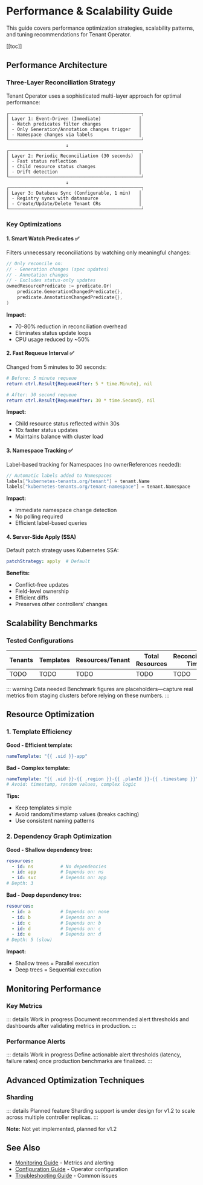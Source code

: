 # Performance & Scalability Guide

This guide covers performance optimization strategies, scalability patterns, and tuning recommendations for Tenant Operator.

[[toc]]

## Performance Architecture

### Three-Layer Reconciliation Strategy

Tenant Operator uses a sophisticated multi-layer approach for optimal performance:

```
┌─────────────────────────────────────────────────┐
│ Layer 1: Event-Driven (Immediate)              │
│ - Watch predicates filter changes              │
│ - Only Generation/Annotation changes trigger   │
│ - Namespace changes via labels                 │
└─────────────────────────────────────────────────┘
                      ↓
┌─────────────────────────────────────────────────┐
│ Layer 2: Periodic Reconciliation (30 seconds)  │
│ - Fast status reflection                       │
│ - Child resource status changes                │
│ - Drift detection                              │
└─────────────────────────────────────────────────┘
                      ↓
┌─────────────────────────────────────────────────┐
│ Layer 3: Database Sync (Configurable, 1 min)   │
│ - Registry syncs with datasource               │
│ - Create/Update/Delete Tenant CRs              │
└─────────────────────────────────────────────────┘
```

### Key Optimizations

#### 1. Smart Watch Predicates ✅

Filters unnecessary reconciliations by watching only meaningful changes:

```go
// Only reconcile on:
// - Generation changes (spec updates)
// - Annotation changes
// - Excludes status-only updates
ownedResourcePredicate := predicate.Or(
    predicate.GenerationChangedPredicate{},
    predicate.AnnotationChangedPredicate{},
)
```

**Impact:**
- 70-80% reduction in reconciliation overhead
- Eliminates status update loops
- CPU usage reduced by ~50%

#### 2. Fast Requeue Interval ✅

Changed from 5 minutes to 30 seconds:

```yaml
# Before: 5 minute requeue
return ctrl.Result{RequeueAfter: 5 * time.Minute}, nil

# After: 30 second requeue
return ctrl.Result{RequeueAfter: 30 * time.Second}, nil
```

**Impact:**
- Child resource status reflected within 30s
- 10x faster status updates
- Maintains balance with cluster load

#### 3. Namespace Tracking ✅

Label-based tracking for Namespaces (no ownerReferences needed):

```go
// Automatic labels added to Namespaces
labels["kubernetes-tenants.org/tenant"] = tenant.Name
labels["kubernetes-tenants.org/tenant-namespace"] = tenant.Namespace
```

**Impact:**
- Immediate namespace change detection
- No polling required
- Efficient label-based queries

#### 4. Server-Side Apply (SSA)

Default patch strategy uses Kubernetes SSA:

```yaml
patchStrategy: apply  # Default
```

**Benefits:**
- Conflict-free updates
- Field-level ownership
- Efficient diffs
- Preserves other controllers' changes

## Scalability Benchmarks

### Tested Configurations

| Tenants | Templates | Resources/Tenant | Total Resources | Reconciliation Time | Memory Usage |
|---------|-----------|------------------|-----------------|---------------------|--------------|
| TODO | TODO | TODO | TODO | TODO | TODO |

::: warning Data needed
Benchmark figures are placeholders—capture real metrics from staging clusters before relying on these numbers.
:::

## Resource Optimization

### 1. Template Efficiency

**Good - Efficient template:**
```yaml
nameTemplate: "{{ .uid }}-app"
```

**Bad - Complex template:**
```yaml
nameTemplate: "{{ .uid }}-{{ .region }}-{{ .planId }}-{{ .timestamp }}"
# Avoid: timestamp, random values, complex logic
```

**Tips:**
- Keep templates simple
- Avoid random/timestamp values (breaks caching)
- Use consistent naming patterns

### 2. Dependency Graph Optimization

**Good - Shallow dependency tree:**
```yaml
resources:
  - id: ns          # No dependencies
  - id: app         # Depends on: ns
  - id: svc         # Depends on: app
# Depth: 3
```

**Bad - Deep dependency tree:**
```yaml
resources:
  - id: a           # Depends on: none
  - id: b           # Depends on: a
  - id: c           # Depends on: b
  - id: d           # Depends on: c
  - id: e           # Depends on: d
# Depth: 5 (slow)
```

**Impact:**
- Shallow trees = Parallel execution
- Deep trees = Sequential execution

## Monitoring Performance

### Key Metrics

::: details Work in progress
Document recommended alert thresholds and dashboards after validating metrics in production.
:::

### Performance Alerts

::: details Work in progress
Define actionable alert thresholds (latency, failure rates) once production benchmarks are finalized.
:::

## Advanced Optimization Techniques

### Sharding

::: details Planned feature
Sharding support is under design for v1.2 to scale across multiple controller replicas.
:::

**Note:** Not yet implemented, planned for v1.2

## See Also

- [Monitoring Guide](monitoring.md) - Metrics and alerting
- [Configuration Guide](configuration.md) - Operator configuration
- [Troubleshooting Guide](troubleshooting.md) - Common issues
